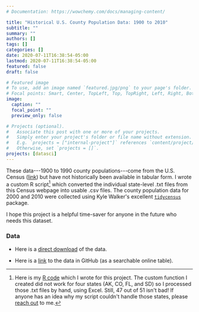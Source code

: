 ```yaml
---
# Documentation: https://wowchemy.com/docs/managing-content/

title: "Historical U.S. County Population Data: 1900 to 2010"
subtitle: ""
summary: ""
authors: []
tags: []
categories: []
date: 2020-07-11T16:38:54-05:00
lastmod: 2020-07-11T16:38:54-05:00
featured: false
draft: false

# Featured image
# To use, add an image named `featured.jpg/png` to your page's folder.
# Focal points: Smart, Center, TopLeft, Top, TopRight, Left, Right, BottomLeft, Bottom, BottomRight.
image:
  caption: ""
  focal_point: ""
  preview_only: false

# Projects (optional).
#   Associate this post with one or more of your projects.
#   Simply enter your project's folder or file name without extension.
#   E.g. `projects = ["internal-project"]` references `content/project/deep-learning/index.md`.
#   Otherwise, set `projects = []`.
projects: [datasci]
---
```

These data---1900 to 1990 county populations---come from the U.S. Census ([link](https://www.census.gov/population/www/censusdata/cencounts/index.html)) but have not historically been available in tabular form. I wrote a custom R script[^1] which converted the individual state-level .txt files from this Census webpage into usable .csv files. The county population data for 2000 and 2010 were collected using Kyle Walker's excellent [`tidycensus`](https://github.com/walkerke/tidycensus) package.

I hope this project is a helpful time-saver for anyone in the future who needs this dataset.

### Data

* Here is a [direct download](https://andrewvanleuven.com/files/data/historical_county_populations.csv) of the data.

* Here is a [link](https://github.com/andrewvanleuven/vanleuven_academic/blob/master/static/files/data/historical_county_populations.csv) to the data in GitHub (as a searchable online table).

[^1]: Here is my [R code](https://github.com/andrewvanleuven/vanleuven_academic/blob/master/static/files/code/hist_city_pops.R) which I wrote for this project. The custom function I created did not work for four states (AK, CO, FL, and SD) so I processed those .txt files by hand, using Excel. Still, 47 out of 51 isn't bad! If anyone has an idea why my script couldn't handle those states, please [reach out](mailto:vanleuven.3@osu.edu) to me.
